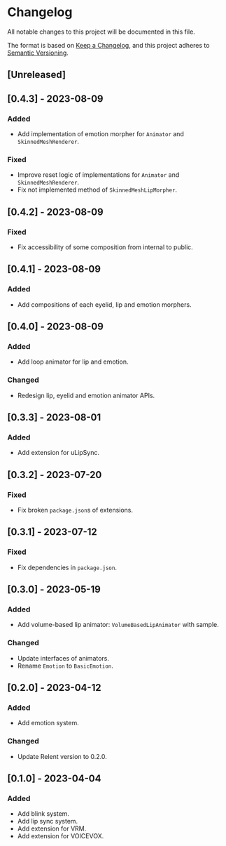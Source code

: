 # Changelog

All notable changes to this project will be documented in this file.

The format is based on [Keep a Changelog](https://keepachangelog.com/en/1.0.0/),
and this project adheres to [Semantic Versioning](https://semver.org/spec/v2.0.0.html).

## [Unreleased]

## [0.4.3] - 2023-08-09

### Added
- Add implementation of emotion morpher for `Animator` and `SkinnedMeshRenderer`.

### Fixed
- Improve reset logic of implementations for `Animator` and `SkinnedMeshRenderer`.
- Fix not implemented method of `SkinnedMeshLipMorpher`.

## [0.4.2] - 2023-08-09

### Fixed
- Fix accessibility of some composition from internal to public.

## [0.4.1] - 2023-08-09

### Added
- Add compositions of each eyelid, lip and emotion morphers.

## [0.4.0] - 2023-08-09

### Added
- Add loop animator for lip and emotion.

### Changed
- Redesign lip, eyelid and emotion animator APIs.

## [0.3.3] - 2023-08-01

### Added

- Add extension for uLipSync.

## [0.3.2] - 2023-07-20

### Fixed

- Fix broken `package.json`s of extensions.

## [0.3.1] - 2023-07-12

### Fixed

- Fix dependencies in `package.json`.

## [0.3.0] - 2023-05-19

### Added

- Add volume-based lip animator: `VolumeBasedLipAnimator` with sample.

### Changed

- Update interfaces of animators.
- Rename `Emotion` to `BasicEmotion`.

## [0.2.0] - 2023-04-12

### Added

- Add emotion system.

### Changed

- Update Relent version to 0.2.0.

## [0.1.0] - 2023-04-04

### Added

- Add blink system.
- Add lip sync system.
- Add extension for VRM.
- Add extension for VOICEVOX.
